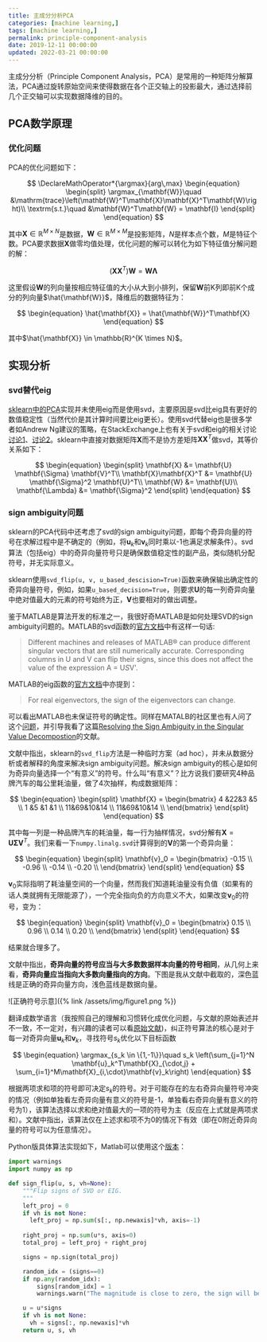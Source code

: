 ```yaml
---
title: 主成分分析PCA
categories: [machine learning,]
tags: [machine learning,]
permalink: principle-component-analysis
date: 2019-12-11 00:00:00
updated: 2022-03-21 00:00:00
---
```


<!-- toc -->

主成分分析（Principle Component Analysis，PCA）是常用的一种矩阵分解算法，PCA通过旋转原始空间来使得数据在各个正交轴上的投影最大，通过选择前几个正交轴可以实现数据降维的目的。<!--more-->

## PCA数学原理

### 优化问题

PCA的优化问题如下：

$$
\DeclareMathOperator*{\argmax}{arg\,max}
\begin{equation}
  \begin{split}
    \argmax_{\mathbf{W}}\quad &\mathrm{trace}\left(\mathbf{W}^T\mathbf{X}\mathbf{X}^T\mathbf{W}\right)\\
    \textrm{s.t.}\quad        &\mathbf{W}^T\mathbf{W} = \mathbf{I}
  \end{split}
\end{equation}
$$

其中$\mathbf{X} \in \mathbb{R}^{M \times N}$是数据，$\mathbf{W} \in \mathbb{R}^{M \times M}$是投影矩阵，$N$是样本点个数，$M$是特征个数。PCA要求数据$\mathbf{X}$做零均值处理，优化问题的解可以转化为如下特征值分解问题的解：

$$
\begin{equation}
  \left(\mathbf{X}\mathbf{X}^T\right)\mathbf{W} = \mathbf{W}\mathbf{\Lambda}
\end{equation}
$$

这里假设$\mathbf{W}$的列向量按相应特征值的大小从大到小排列，保留$\mathbf{W}$前K列即前K个成分的列向量$\hat{\mathbf{W}}$，降维后的数据特征为：

$$
\begin{equation}
  \hat{\mathbf{X}} = \hat{\mathbf{W}}^T\mathbf{X}
\end{equation}
$$

其中$\hat{\mathbf{X}} \in \mathbb{R}^{K \times N}$。

## 实现分析

### svd替代eig

[sklearn中的PCA](https://scikit-learn.org/stable/modules/generated/sklearn.decomposition.PCA.html)实现并未使用eig而是使用svd，主要原因是svd比eig具有更好的数值稳定性（当然代价是其计算时间要比eig更长）。使用svd代替eig也是很多学者如Andrew Ng建议的策略，在StackExchange上也有关于svd和eig的相关讨论[讨论1][1]、[讨论2][2]。sklearn中直接对数据矩阵$\mathbf{X}$而不是协方差矩阵$\mathbf{X}\mathbf{X}^T$做svd，其等价关系如下：

$$
\begin{equation}
  \begin{split}
    \mathbf{X}             &= \mathbf{U} \mathbf{\Sigma} \mathbf{V}^T\\
    \mathbf{X}\mathbf{X}^T &= \mathbf{U} \mathbf{\Sigma}^2 \mathbf{U}^T\\
    \mathbf{W}             &= \mathbf{U}\\
    \mathbf{\Lambda}       &= \mathbf{\Sigma}^2
  \end{split}
\end{equation}
$$

### sign ambiguity问题

sklearn的PCA代码中还考虑了svd的sign ambiguity问题，即每个奇异向量的符号在求解过程中是不确定的（例如，将$\mathbf{u}_k$和$\mathbf{v}_k$同时乘以-1也满足求解条件）。svd算法（包括eig）中的奇异向量符号只是确保数值稳定性的副产品，类似随机分配符号，并无实际意义。

sklearn使用`svd_flip(u, v, u_based_descision=True)`函数来确保输出确定性的奇异向量符号，例如，如果`u_based_decision=True`，则要求$\mathbf{U}$的每一列奇异向量中绝对值最大的元素的符号始终为正，$\mathbf{V}$也要相对的做出调整。

鉴于MATLAB是算法开发的标准之一，我很好奇MATLAB是如何处理SVD的sign ambiguity问题的。MATLAB的svd函数的[官方文档][3]中有这样一句话:

> Different machines and releases of MATLAB® can produce different singular vectors that are still numerically accurate. Corresponding columns in U and V can flip their signs, since this does not affect the value of the expression A = U*S*V'.

MATLAB的eig函数的[官方文档][4]中亦提到：

> For real eigenvectors, the sign of the eigenvectors can change.

可以看出MATLAB也未保证符号的确定性。同样在MATALB的社区里也有人问了这个[问题][5]，并引导我看了这篇[Resolving the Sign Ambiguity in the Singular Value Decompostion][6]的文献。

文献中指出，sklearn的`svd_flip`方法是一种临时方案（ad hoc），并未从数据分析或者解释的角度来解决sign ambiguity问题。解决sign ambiguity的核心是如何为奇异向量选择一个“有意义”的符号。什么叫“有意义”？比方说我们要研究4种品牌汽车的每公里耗油量，做了4次抽样，构成数据矩阵：

$$
\begin{equation}
  \begin{split}
    \mathbf{X} = 
    \begin{bmatrix}
      4 &22&3 &5  \\
      1 &5 &1 &1  \\
      11&69&10&14 \\
      11&69&10&14 \\
    \end{bmatrix}
  \end{split}
\end{equation}
$$

其中每一列是一种品牌汽车的耗油量，每一行为抽样情况，svd分解有$\mathbf{X}=\mathbf{U} \mathbf{\Sigma} \mathbf{V}^T$。我们来看一下`numpy.linalg.svd`计算得到的$\mathbf{V}$的第一个奇异向量：

$$
\begin{equation}
  \begin{split}
    \mathbf{v}_0 = 
      \begin{bmatrix}
        -0.15 \\
        -0.96 \\
        -0.14 \\
        -0.20 \\
      \end{bmatrix}
  \end{split}
\end{equation}
$$

$\mathbf{v}_0$实际指明了耗油量空间的一个向量，然而我们知道耗油量没有负值（如果有的话人类就拥有无限能源了），一个完全指向负的方向意义不大，如果改变$\mathbf{v}_0$的符号，变为：

$$
\begin{equation}
  \begin{split}
    \mathbf{v}_0 = 
    \begin{bmatrix}
    0.15 \\
    0.96 \\
    0.14 \\
    0.20 \\
    \end{bmatrix}
  \end{split}
\end{equation}
$$

结果就合理多了。

文献中指出，**奇异向量的符号应当与大多数数据样本向量的符号相同**，从几何上来看，**奇异向量应当指向大多数向量指向的方向**。下图是我从文献中截取的，深色蓝线是正确的奇异向量方向，浅色蓝线是数据向量。

![正确符号示意]({% link /assets/img/figure1.png %})

翻译成数学语言（我按照自己的理解和习惯转化成优化问题，与文献的原始表述并不一致，不一定对，有兴趣的读者可以看[原始文献][6])，纠正符号算法的核心是对于每一对奇异向量$\mathbf{u}_k$和$\mathbf{v}_k$，寻找符号$s_k$优化以下目标函数

$$
\begin{equation}
\argmax_{s_k \in \{1,-1\}}\quad s_k \left(\sum_{j=1}^N \mathbf{u}_k^T\mathbf{X}_{\cdot,j} + \sum_{i=1}^M\mathbf{X}_{i,\cdot}\mathbf{v}_k\right)
\end{equation}
$$

根据两项求和项的符号即可决定$s_k$的符号。对于可能存在的左右奇异向量符号冲突的情况（例如单独看左奇异向量有意义的符号是-1，单独看右奇异向量有意义的符号为1），该算法选择以求和绝对值最大的一项的符号为主（反应在上式就是两项求和）。文献中指出，该算法仅在上述求和项不为0的情况下有效（即在0附近奇异向量的符号可以为任意情况）。

Python版具体算法实现如下，Matlab可以使用这个[版本][7]：

```python
import warnings
import numpy as np

def sign_flip(u, s, vh=None):
    """Flip signs of SVD or EIG.   
    """
    left_proj = 0
    if vh is not None:
      left_proj = np.sum(s[:, np.newaxis]*vh, axis=-1)
  
    right_proj = np.sum(u*s, axis=0)
    total_proj = left_proj + right_proj

    signs = np.sign(total_proj)

    random_idx = (signs==0)
    if np.any(random_idx):
        signs[random_idx] = 1
        warnings.warn("The magnitude is close to zero, the sign will become arbitrary.")

    u = u*signs
    if vh is not None:
      vh = signs[:, np.newaxis]*vh
    return u, s, vh
```

[1]: https://stats.stackexchange.com/questions/314046/why-does-andrew-ng-prefer-to-use-svd-and-not-eig-of-covariance-matrix-to-do-pca
[2]: https://stats.stackexchange.com/questions/79043/why-pca-of-data-by-means-of-svd-of-the-data
[3]: https://www.mathworks.com/help/matlab/ref/double.svd.html;jsessionid=a0f6c96366744a55e10e9731d76b#bu2_0hq-U
[4]: https://www.mathworks.com/help/matlab/ref/eig.html#btgapg5-1-V
[5]: https://www.mathworks.com/matlabcentral/answers/325234-request-for-guidance-about-the-sign-of-singular-value-decomposition
[6]: https://www.sandia.gov/~tgkolda/pubs/pubfiles/SAND2007-6422.pdf
[7]: https://www.mathworks.com/matlabcentral/fileexchange/22118-sign-correction-in-svd-and-pca

